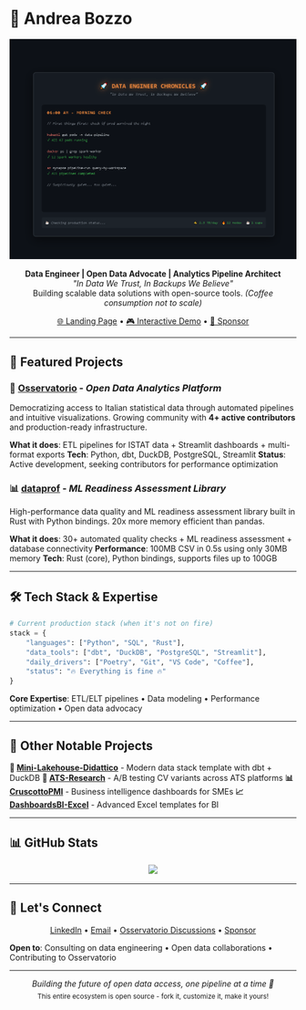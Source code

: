 # 👋 Andrea Bozzo

<div align="center">
  <picture>
    <source media="(prefers-color-scheme: dark)"
            srcset="./assets/animations/Animazione1.gif">
    <source media="(prefers-color-scheme: light)"
            srcset="./assets/animations/Animazione1.gif">
    <img alt="Data Engineer Chronicles - A day in the life"
         src="./assets/animations/Animazione1.gif"
         width="850">
  </picture>
</div>

<p align="center">
  <strong>Data Engineer | Open Data Advocate | Analytics Pipeline Architect</strong><br>
  <em>"In Data We Trust, In Backups We Believe"</em><br>
  Building scalable data solutions with open-source tools. <em>(Coffee consumption not to scale)</em>
</p>

<p align="center">
  <a href="https://andreabozzo.github.io/AndreaBozzo/">🌐 Landing Page</a> •
  <a href="https://andreabozzo.github.io/AndreaBozzo/assets/animations/data-engineer.html">🎮 Interactive Demo</a> •
  <a href="https://github.com/sponsors/AndreaBozzo">💎 Sponsor</a>
</p>

---


## 🚀 Featured Projects

### 🔭 [Osservatorio](https://github.com/AndreaBozzo/Osservatorio) - *Open Data Analytics Platform*

Democratizing access to Italian statistical data through automated pipelines and intuitive visualizations. Growing community with **4+ active contributors** and production-ready infrastructure.

**What it does**: ETL pipelines for ISTAT data + Streamlit dashboards + multi-format exports
**Tech**: Python, dbt, DuckDB, PostgreSQL, Streamlit
**Status**: Active development, seeking contributors for performance optimization

### 📊 [dataprof](https://github.com/AndreaBozzo/dataprof) - *ML Readiness Assessment Library*

High-performance data quality and ML readiness assessment library built in Rust with Python bindings. 20x more memory efficient than pandas.

**What it does**: 30+ automated quality checks + ML readiness assessment + database connectivity
**Performance**: 100MB CSV in 0.5s using only 30MB memory
**Tech**: Rust (core), Python bindings, supports files up to 100GB

---


## 🛠️ Tech Stack & Expertise

```python
# Current production stack (when it's not on fire)
stack = {
    "languages": ["Python", "SQL", "Rust"],
    "data_tools": ["dbt", "DuckDB", "PostgreSQL", "Streamlit"],
    "daily_drivers": ["Poetry", "Git", "VS Code", "Coffee"],
    "status": "🔥 Everything is fine 🔥"
}
```

**Core Expertise**: ETL/ELT pipelines • Data modeling • Performance optimization • Open data advocacy

---

## 📂 Other Notable Projects

**🧊 [Mini-Lakehouse-Didattico](https://github.com/AndreaBozzo/Mini-Lakehouse-Didattico)** - Modern data stack template with dbt + DuckDB
**🎯 [ATS-Research](https://github.com/AndreaBozzo/ATS-Research)** - A/B testing CV variants across ATS platforms
**📊 [CruscottoPMI](https://github.com/AndreaBozzo/CruscottoPMI)** - Business intelligence dashboards for SMEs
**📈 [DashboardsBI-Excel](https://github.com/AndreaBozzo/DashboardsBI-Excel)** - Advanced Excel templates for BI

---

## 📊 GitHub Stats

<p align="center">
  <img src="https://github-readme-stats.vercel.app/api/top-langs/?username=AndreaBozzo&layout=compact&langs_count=6&theme=default"/>
</p>

---

## 🤝 Let's Connect

<p align="center">
  <a href="https://www.linkedin.com/in/andrea-bozzo-/">LinkedIn</a> •
  <a href="mailto:andreabozzo92@gmail.com">Email</a> •
  <a href="https://github.com/AndreaBozzo/Osservatorio/discussions">Osservatorio Discussions</a> •
  <a href="https://github.com/sponsors/AndreaBozzo">Sponsor</a>
</p>

**Open to**: Consulting on data engineering • Open data collaborations • Contributing to Osservatorio

---

<p align="center">
  <em>Building the future of open data access, one pipeline at a time 🚀</em><br>
  <sub>This entire ecosystem is open source - fork it, customize it, make it yours!</sub>
</p>